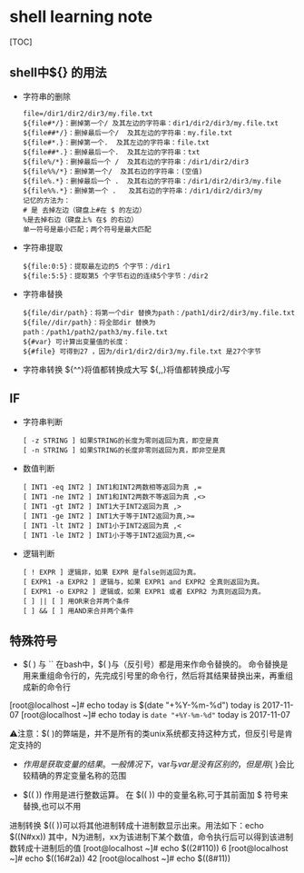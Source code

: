 # shell learning note

[TOC]

##  shell中${} 的用法
* 字符串的删除
    ```
    file=/dir1/dir2/dir3/my.file.txt
    ${file#*/}：删掉第一个/ 及其左边的字符串：dir1/dir2/dir3/my.file.txt
    ${file##*/}：删掉最后一个/  及其左边的字符串：my.file.txt
    ${file#*.}：删掉第一个.  及其左边的字符串：file.txt
    ${file##*.}：删掉最后一个.  及其左边的字符串：txt
    ${file%/*}：删掉最后一个 /  及其右边的字符串：/dir1/dir2/dir3
    ${file%%/*}：删掉第一个/  及其右边的字符串：(空值)
    ${file%.*}：删掉最后一个 .  及其右边的字符串：/dir1/dir2/dir3/my.file
    ${file%%.*}：删掉第一个 .   及其右边的字符串：/dir1/dir2/dir3/my
    记忆的方法为：
    # 是 去掉左边（键盘上#在 $ 的左边）
    %是去掉右边（键盘上% 在$ 的右边）
    单一符号是最小匹配；两个符号是最大匹配
    ```

* 字符串提取
    ```
    ${file:0:5}：提取最左边的5 个字节：/dir1
    ${file:5:5}：提取第5 个字节右边的连续5个字节：/dir2
    ```
* 字符串替换
    ```
    ${file/dir/path}：将第一个dir 替换为path：/path1/dir2/dir3/my.file.txt
    ${file//dir/path}：将全部dir 替换为path：/path1/path2/path3/my.file.txt
    ${#var} 可计算出变量值的长度：
    ${#file} 可得到27 ，因为/dir1/dir2/dir3/my.file.txt 是27个字节
    ```
* 字符串转换
    ${^^}将值都转换成大写
    ${,,}将值都转换成小写
## IF
* 字符串判断
    ```   
    [ -z STRING ] 如果STRING的长度为零则返回为真，即空是真
    [ -n STRING ] 如果STRING的长度非零则返回为真，即非空是真
    ```
* 数值判断
    ```
    [ INT1 -eq INT2 ] INT1和INT2两数相等返回为真 ,=
    [ INT1 -ne INT2 ] INT1和INT2两数不等返回为真 ,<>
    [ INT1 -gt INT2 ] INT1大于INT2返回为真 ,>
    [ INT1 -ge INT2 ] INT1大于等于INT2返回为真,>=
    [ INT1 -lt INT2 ] INT1小于INT2返回为真 ,<
    [ INT1 -le INT2 ] INT1小于等于INT2返回为真,<=
    ```
* 逻辑判断
    ```
    [ ! EXPR ] 逻辑非，如果 EXPR 是false则返回为真。
    [ EXPR1 -a EXPR2 ] 逻辑与，如果 EXPR1 and EXPR2 全真则返回为真。
    [ EXPR1 -o EXPR2 ] 逻辑或，如果 EXPR1 或者 EXPR2 为真则返回为真。
    [ ] || [ ] 用OR来合并两个条件
    [ ] && [ ] 用AND来合并两个条件
    ```
## 特殊符号
* $( ) 与 ``
在bash中，$( )与（反引号）都是用来作命令替换的。
命令替换是用来重组命令行的，先完成引号里的命令行，然后将其结果替换出来，再重组成新的命令行

[root@localhost ~]# echo today is $(date "+%Y-%m-%d")
today is 2017-11-07
[root@localhost ~]# echo today is `date "+%Y-%m-%d"`
today is 2017-11-07

⚠️注意：$( )的弊端是，并不是所有的类unix系统都支持这种方式，但反引号是肯定支持的

* ${ }
作用是获取变量的结果。一般情况下，$var与${var}是没有区别的，但是用${ }会比较精确的界定变量名称的范围

* $(( ))
作用是进行整数运算。 在 $(( )) 中的变量名称,可于其前面加 $ 符号来替换,也可以不用

进制转换
$(( ))可以将其他进制转成十进制数显示出来。用法如下：echo $((N#xx))
其中，N为进制，xx为该进制下某个数值，命令执行后可以得到该进制数转成十进制后的值
[root@localhost ~]# echo $((2#110))
6
[root@localhost ~]# echo $((16#2a))
42
[root@localhost ~]# echo $((8#11))
